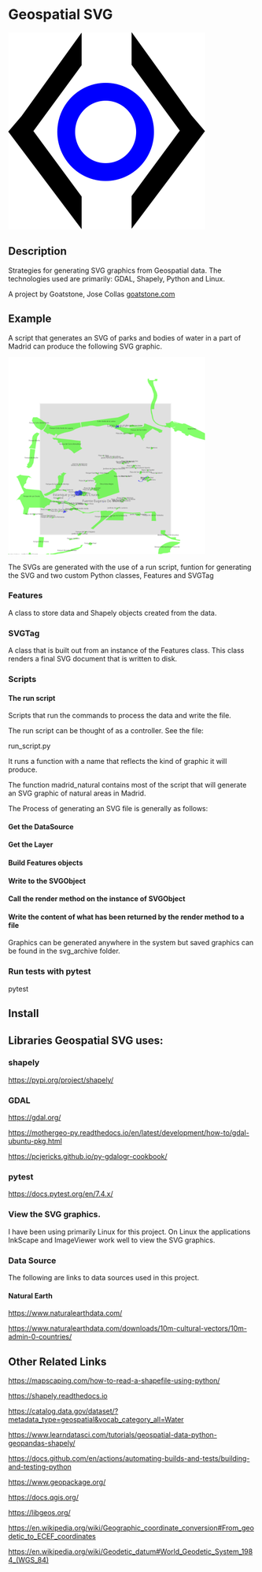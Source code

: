 # Geospatial SVG

<img src="art/geospatial_svg_logo.svg">

## Description

Strategies for generating SVG graphics from Geospatial data.
The technologies used are primarily: GDAL, Shapely, Python and Linux. 

A project by Goatstone, Jose Collas
[goatstone.com](https://goatstone.com)

## Example

A script that generates an SVG of parks and bodies of water in a part of Madrid can produce the following SVG graphic.

<img src="svg_archive/madrid_parks_11_15.svg" width="400" />


The SVGs are generated with the use of a run script, funtion for generating the SVG and two custom Python classes, Features and SVGTag

### Features
A class to store data and Shapely objects created from the data.

### SVGTag
A class that is built out from an instance of the Features class. This class renders a final SVG document that is written to disk.

### Scripts

#### The run script

Scripts that run the commands to process the data and write the file. 

The run script can be thought of as a controller. See the file:

  run_script.py

It runs a function with a name that reflects the kind of graphic it will produce.

The function madrid_natural contains most of the script that will generate an SVG graphic of natural areas in Madrid.


The Process of generating an SVG file is generally as follows:

#### Get the DataSource

#### Get the Layer

#### Build Features objects

#### Write to the SVGObject

#### Call the render method on the instance of SVGObject

#### Write the content of what has been returned by the render method to a file

Graphics can be generated anywhere in the system but saved graphics can be found in the svg_archive folder.


### Run tests with pytest

  pytest

## Install

## Libraries Geospatial SVG uses:

### shapely 

https://pypi.org/project/shapely/

###  GDAL

https://gdal.org/

https://mothergeo-py.readthedocs.io/en/latest/development/how-to/gdal-ubuntu-pkg.html

https://pcjericks.github.io/py-gdalogr-cookbook/

### pytest

https://docs.pytest.org/en/7.4.x/


### View the SVG graphics.

I have been using primarily Linux for this project. 
On Linux the applications InkScape and ImageViewer work well to view the SVG graphics.

### Data Source

The following are links to data sources used in this project.

#### Natural Earth

https://www.naturalearthdata.com/

https://www.naturalearthdata.com/downloads/10m-cultural-vectors/10m-admin-0-countries/


## Other Related Links

https://mapscaping.com/how-to-read-a-shapefile-using-python/

https://shapely.readthedocs.io

https://catalog.data.gov/dataset/?metadata_type=geospatial&vocab_category_all=Water

https://www.learndatasci.com/tutorials/geospatial-data-python-geopandas-shapely/

https://docs.github.com/en/actions/automating-builds-and-tests/building-and-testing-python

https://www.geopackage.org/

https://docs.qgis.org/

https://libgeos.org/

https://en.wikipedia.org/wiki/Geographic_coordinate_conversion#From_geodetic_to_ECEF_coordinates

https://en.wikipedia.org/wiki/Geodetic_datum#World_Geodetic_System_1984_(WGS_84)